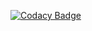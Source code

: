 [![Codacy Badge](https://app.codacy.com/project/badge/Grade/d09a172453de4bf69d779cb41c64f9ea)](https://app.codacy.com/gh/Function-ptr/CoreWar/dashboard?utm_source=gh&utm_medium=referral&utm_content=&utm_campaign=Badge_grade)